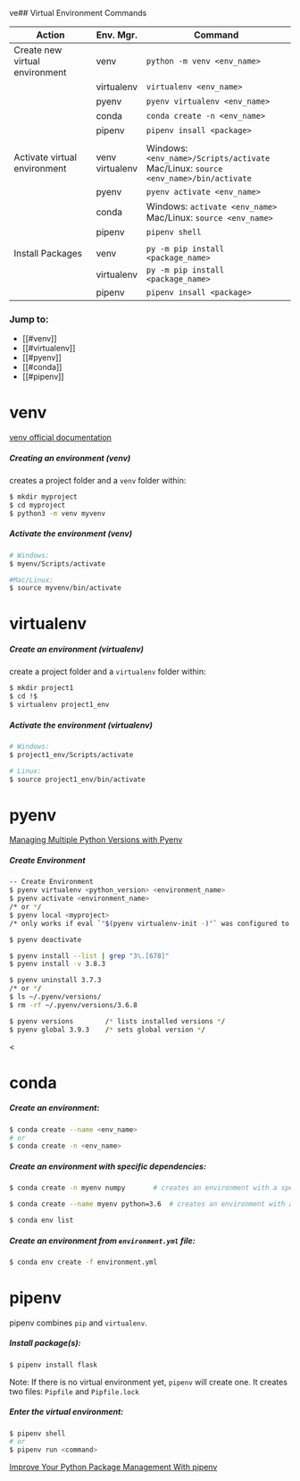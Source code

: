 ve## Virtual Environment Commands 


| Action                         | Env. Mgr.             | Command                                                                                 |
| ------------------------------ | --------------------- | --------------------------------------------------------------------------------------- |
| Create new virtual environment | venv                  | `python -m venv <env_name>`                                                             |
|                                | virtualenv            | `virtualenv <env_name>`                                                                 |
|                                | pyenv                 | `pyenv virtualenv <env_name>`                                                           |
|                                | conda                 | `conda create -n <env_name>`                                                            |
|                                | pipenv                | `pipenv insall <package>`                                                               |
|                                |                       |                                                                                         |
| Activate virtual environment   | venv  <br> virtualenv | Windows: `<env_name>/Scripts/activate` <br> Mac/Linux: `source <env_name>/bin/activate` |
|                                | pyenv                 | `pyenv activate <env_name>`                                                             |
|                                | conda                 | Windows: `activate <env_name>` <br> Mac/Linux: `source <env_name>`                      |
|                                | pipenv                | `pipenv shell`                                                                          | 
|                                |                       |                                                                                         |
| Install Packages               | venv                  | `py -m pip install <package_name>`                                                      |
|                                | virtualenv            | `py -m pip install <package_name>`                                                      |
|                                | pipenv                | `pipenv insall <package>`                                                               |


### Jump to:
- [[#venv]]
- [[#virtualenv]]
- [[#pyenv]]
- [[#conda]]
- [[#pipenv]]


# venv
[venv official documentation](https://docs.python.org/3/library/venv.html)

##### Creating an environment (venv)
creates a project folder and a `venv` folder within:

```sh
$ mkdir myproject
$ cd myproject
$ python3 -m venv myvenv
```

##### Activate the environment (venv)
```sh
# Windows:
$ myenv/Scripts/activate

#Mac/Linux:
$ source myvenv/bin/activate
```


# virtualenv
##### Create an environment (virtualenv)
create a project folder and a `virtualenv` folder within:
```sh
$ mkdir project1
$ cd !$
$ virtualenv project1_env
```

##### Activate the environment (virtualenv)
```sh
# Windows:
$ project1_env/Scripts/activate

# Linux:
$ source project1_env/bin/activate
```


# pyenv
[Managing Multiple Python Versions with Pyenv](https://realpython.com/intro-to-pyenv/)

##### Create Environment
```sh
-- Create Environment
$ pyenv virtualenv <python_version> <environment_name>
$ pyenv activate <environment_name>
/* or */
$ pyenv local <myproject>	
/* only works if eval `"$(pyenv virtualenv-init -)"` was configured to run in shell */

$ pyenv deactivate
```


```sh
$ pyenv install --list | grep "3\.[678]"
$ pyenv install -v 3.8.3

$ pyenv uninstall 3.7.3
/* or */
$ ls ~/.pyenv/versions/
$ rm -rf ~/.pyenv/versions/3.6.8

$ pyenv versions		/* lists installed versions */
$ pyenv global 3.9.3 	/* sets global version */
```
<

# conda
##### Create an environment:
```sh
$ conda create --name <env_name>
# or
$ conda create -n <env_name>
```

##### Create an environment with specific dependencies:
```sh
$ conda create -n myenv numpy		# creates an environment with a specific package

$ conda create --name myenv python=3.6	# creates an environment with a specific version of python

$ conda env list
```

##### Create an environment from `environment.yml` file:
```sh
$ conda env create -f environment.yml
```

# pipenv
pipenv combines `pip` and `virtualenv`.

##### Install package(s):
```sh
$ pipenv install flask
```
Note: If there is no virtual environment yet, `pipenv` will create one.
It creates two files: `Pipfile` and `Pipfile.lock`


##### Enter the virtual environment:
```sh
$ pipenv shell
# or
$ pipenv run <command>
```

[Improve Your Python Package Management With pipenv](https://medium.com/pythonland/improve-your-python-package-management-with-pipenv-d265c98ad95e)
